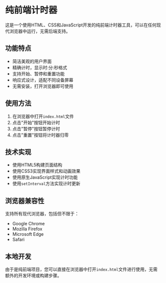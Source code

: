 # 纯前端计时器

这是一个使用HTML、CSS和JavaScript开发的纯前端计时器工具，可以在任何现代浏览器中运行，无需后端支持。

## 功能特点

- 简洁美观的用户界面
- 精确计时，显示时:分:秒格式
- 支持开始、暂停和重置功能
- 响应式设计，适配不同设备屏幕
- 无需安装，打开浏览器即可使用

## 使用方法

1. 在浏览器中打开`index.html`文件
2. 点击"开始"按钮开始计时
3. 点击"暂停"按钮暂停计时
4. 点击"重置"按钮将计时器归零

## 技术实现

- 使用HTML5构建页面结构
- 使用CSS3实现界面样式和动画效果
- 使用原生JavaScript实现计时功能
- 使用`setInterval`方法实现计时更新

## 浏览器兼容性

支持所有现代浏览器，包括但不限于：

- Google Chrome
- Mozilla Firefox
- Microsoft Edge
- Safari

## 本地开发

由于是纯前端项目，您可以直接在浏览器中打开`index.html`文件进行使用，无需额外的开发环境或构建步骤。